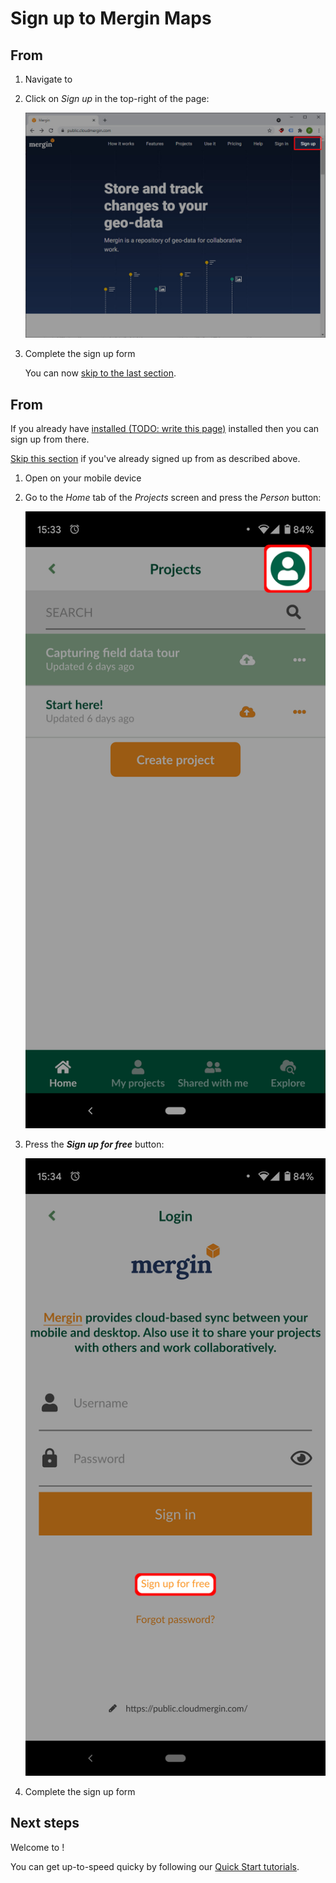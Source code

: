 # Sign up to Mergin Maps


## From <MainDomainName />

1. Navigate to <MainDomainNameLink />

2. Click on *Sign up* in the top-right of the page:

   ![](./mergin-web-register.jpg)
   
3. Complete the sign up form

   You can now [skip to the last section](./index.md#next-steps).


## From <MobileAppName />

If you already have [installed <MobileAppName /> (TODO: write this page)](../install-mergin-maps-mobile/index.md) installed then you can sign up from there.

[Skip this section](./index.md#next-steps) if you've already signed up from <MainDomainName /> as described above.

1. Open <MobileAppName /> on your mobile device

2. Go to the *Home* tab of the *Projects* screen and press the *Person* button:

   ![](./merginmaps-mobile-person-button.jpg)
   
3. Press the ***Sign up for free*** button:
   
   ![](./merginmaps-mobile-sign-up.jpg)
   
4. Complete the sign up form


## Next steps

Welcome to <MainPlatformName />!

You can get up-to-speed quicky by following our [Quick Start tutorials](../../tutorials/capturing-first-data/index.md).
